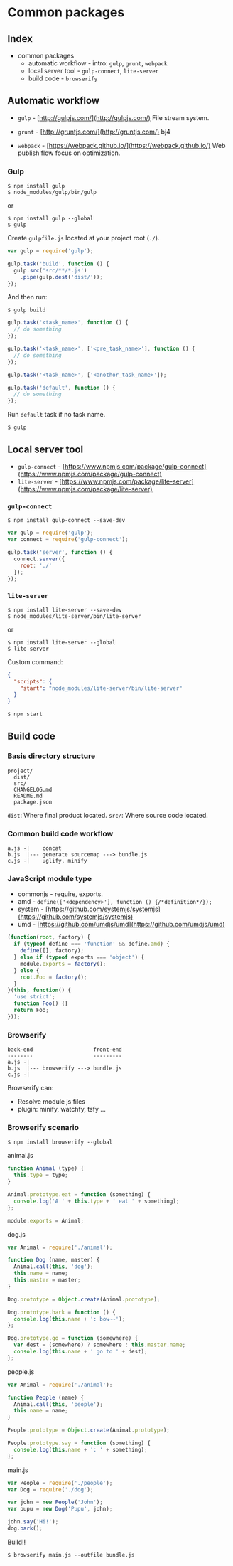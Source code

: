 # Common packages

## Index
- common packages
   - automatic workflow - intro: `gulp`, `grunt`, `webpack`
  - local server tool - `gulp-connect`, `lite-server`
  - build code - `browserify`

## Automatic workflow

- `gulp` - [http://gulpjs.com/](http://gulpjs.com/)
  File stream system.
  
- `grunt` - [http://gruntjs.com/](http://gruntjs.com/)
  bj4

- `webpack` - [https://webpack.github.io/](https://webpack.github.io/)
  Web publish flow focus on optimization.

### Gulp
```
$ npm install gulp
$ node_modules/gulp/bin/gulp
```
or
```
$ npm install gulp --global
$ gulp
```

Create `gulpfile.js` located at your project root (`./`).
```javascript
var gulp = require('gulp');

gulp.task('build', function () {
  gulp.src('src/**/*.js')
    .pipe(gulp.dest('dist/'));
});
```
And then run:
```
$ gulp build
```

```javascript
gulp.task('<task_name>', function () {
  // do something
});

gulp.task('<task_name>', ['<pre_task_name>'], function () {
  // do something
});

gulp.task('<task_name>', ['<anothor_task_name>']);

gulp.task('default', function () {
  // do something
});
```
Run `default` task if no task name.
```
$ gulp
```

## Local server tool

- `gulp-connect` - [https://www.npmjs.com/package/gulp-connect](https://www.npmjs.com/package/gulp-connect)
- `lite-server` - [https://www.npmjs.com/package/lite-server](https://www.npmjs.com/package/lite-server)

### `gulp-connect`

```
$ npm install gulp-connect --save-dev
```

```javascript
var gulp = require('gulp');
var connect = require('gulp-connect');

gulp.task('server', function () {
  connect.server({
    root: './'
  });
});
```

### `lite-server`

```
$ npm install lite-server --save-dev
$ node_modules/lite-server/bin/lite-server
```
or
```
$ npm install lite-server --global
$ lite-server
```
Custom command:
```json
{
  "scripts": {
    "start": "node_modules/lite-server/bin/lite-server"
  }
}
```
```
$ npm start
```

## Build code

### Basis directory structure
```
project/
  dist/
  src/
  CHANGELOG.md
  README.md
  package.json
```
`dist`: Where final product located.
`src/`: Where source code located.

### Common build code workflow
```
a.js -|    concat
b.js  |--- generate sourcemap ---> bundle.js
c.js -|    uglify, minify
```

### JavaScript module type

- commonjs - require, exports.
- amd - `define(['<dependency>'], function () {/*definition*/});`
- system - [https://github.com/systemjs/systemjs](https://github.com/systemjs/systemjs)
- umd - [https://github.com/umdjs/umd](https://github.com/umdjs/umd)

```javascript
(function(root, factory) {
  if (typeof define === 'function' && define.amd) {
    define([], factory);
  } else if (typeof exports === 'object') {
    module.exports = factory();
  } else {
    root.Foo = factory();
  }
}(this, function() {
  'use strict';
  function Foo() {}
  return Foo;
}));
```

### Browserify
```
back-end                   front-end
--------                   ---------
a.js -|
b.js  |--- browserify ---> bundle.js
c.js -|
```

Browserify can:

- Resolve module js files
- plugin: minify, watchfy, tsfy ...

### Browserify scenario

```
$ npm install browserify --global
```

animal.js
```javascript
function Animal (type) {
  this.type = type;
}

Animal.prototype.eat = function (something) {
  console.log('A ' + this.type + ' eat ' + something);
};

module.exports = Animal;
```

dog.js
```javascript
var Animal = require('./animal');

function Dog (name, master) {
  Animal.call(this, 'dog');
  this.name = name;
  this.master = master;
}

Dog.prototype = Object.create(Animal.prototype);

Dog.prototype.bark = function () {
  console.log(this.name + ': bow~~');
};

Dog.prototype.go = function (somewhere) {
  var dest = (somewhere) ? somewhere : this.master.name;
  console.log(this.name + ' go to ' + dest);
};
```

people.js
```javascript
var Animal = require('./animal');

function People (name) {
  Animal.call(this, 'people');
  this.name = name;
}

People.prototype = Object.create(Animal.prototype);

People.prototype.say = function (something) {
  console.log(this.name + ': ' + something);
};
```

main.js
```javascript
var People = require('./people');
var Dog = require('./dog');

var john = new People('John');
var pupu = new Dog('Pupu', john);

john.say('Hi!');
dog.bark();
```

Build!!
```
$ browserify main.js --outfile bundle.js
```
